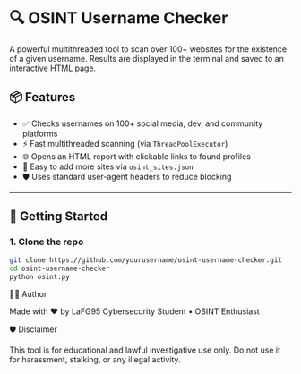 # 🔍 OSINT Username Checker

A powerful multithreaded tool to scan over 100+ websites for the existence of a given username. Results are displayed in the terminal and saved to an interactive HTML page.

## 📦 Features

- ✅ Checks usernames on 100+ social media, dev, and community platforms
- ⚡ Fast multithreaded scanning (via `ThreadPoolExecutor`)
- 🌐 Opens an HTML report with clickable links to found profiles
- 📁 Easy to add more sites via `osint_sites.json`
- 🛡️ Uses standard user-agent headers to reduce blocking

---

## 🚀 Getting Started

### 1. Clone the repo

```bash
git clone https://github.com/yourusername/osint-username-checker.git
cd osint-username-checker
python osint.py
```
🧑‍💻 Author

Made with ❤️ by LaFG95
Cybersecurity Student • OSINT Enthusiast

🛡️ Disclaimer

This tool is for educational and lawful investigative use only.
Do not use it for harassment, stalking, or any illegal activity.
